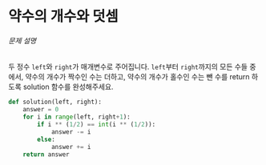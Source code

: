 # 약수의 개수와 덧셈

###### 문제 설명

두 정수 `left`와 `right`가 매개변수로 주어집니다. `left`부터 `right`까지의 모든 수들 중에서, 약수의 개수가 짝수인 수는 더하고, 약수의 개수가 홀수인 수는 뺀 수를 return 하도록 solution 함수를 완성해주세요.



```python
def solution(left, right):
    answer = 0
    for i in range(left, right+1):
        if i ** (1/2) == int(i ** (1/2)):
            answer -= i
        else:
            answer += i
    return answer
```

